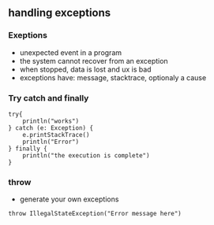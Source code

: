 ## handling exceptions

### Exeptions
- unexpected event in a program
- the system cannot recover from an exception
- when stopped, data is lost and ux is bad
- exceptions have: message, stacktrace, optionaly a cause

### Try catch and finally
```
try{
    println("works")
} catch (e: Exception) {
    e.printStackTrace()
    println("Error")
} finally {
    println("the execution is complete")
}
```

### throw
- generate your own exceptions
```
throw IllegalStateException("Error message here")
```

